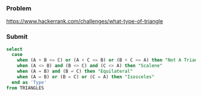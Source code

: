 ### Problem
https://www.hackerrank.com/challenges/what-type-of-triangle
### Submit
```sql
select
  case
    when (A + B <= C) or (A + C <= B) or (B + C <= A) then "Not A Triangle"
    when (A <> B) and (B <> C) and (C <> A) then "Scalene"
    when (A = B) and (B = C) then "Equilateral"
    when (A = B) or (B = C) or (C = A) then "Isosceles"
  end as 'Type'
from TRIANGLES
```
